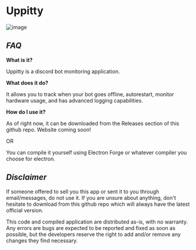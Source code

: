 # Uppitty
![image](https://github.com/SoullessCookie/Uppitty/assets/71998907/e3b2b0b9-5706-4d97-88a9-9d9ae15cc8ce)


## **_FAQ_**

**What is it?**

Uppitty is a discord bot monitoring application.


**What does it do?**

It allows you to track when your bot goes offline, autorestart, monitor hardware usage, and has advanced logging capabilities.


**How do I use it?**

As of right now, it can be downloaded from the Releases section of this github repo. Website coming soon!

OR

You can compile it yourself using Electron Forge or whatever compiler you choose for electron.  

 
## **_Disclaimer_**

If someone offered to sell you this app or sent it to you through email/messages, do not use it.
If you are unsure about anything, don't hesitate to download from this github repo which will always have the latest official version.


This code and compiled application are distributed as-is, with no warranty. Any errors are bugs are expected to be reported and fixed as soon as possible, but the developers reserve the right to add and/or remove any changes they find necessary.
